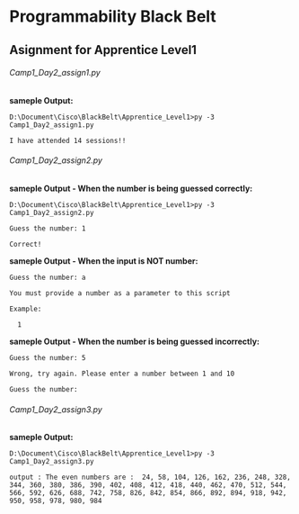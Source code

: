 # Programmability Black Belt
## Asignment for Apprentice Level1
###### Camp1_Day2_assign1.py
**sameple Output:**
```
D:\Document\Cisco\BlackBelt\Apprentice_Level1>py -3 Camp1_Day2_assign1.py
```

```
I have attended 14 sessions!!
```

###### Camp1_Day2_assign2.py
**sameple Output - When the number is being guessed correctly:**
```
D:\Document\Cisco\BlackBelt\Apprentice_Level1>py -3 Camp1_Day2_assign2.py
```
```
Guess the number: 1
```

```
Correct!
```

**sameple Output - When the input is NOT number:**

```
Guess the number: a
```

```
You must provide a number as a parameter to this script
```

```
Example:
```

```
  1
```

**sameple Output - When the number is being guessed incorrectly:**

```
Guess the number: 5
```

```
Wrong, try again. Please enter a number between 1 and 10
```

```
Guess the number:
```

###### Camp1_Day2_assign3.py
**sameple Output:**
```
D:\Document\Cisco\BlackBelt\Apprentice_Level1>py -3 Camp1_Day2_assign3.py
```

```
output : The even numbers are :  24, 58, 104, 126, 162, 236, 248, 328, 344, 360, 380, 386, 390, 402, 408, 412, 418, 440, 462, 470, 512, 544, 566, 592, 626, 688, 742, 758, 826, 842, 854, 866, 892, 894, 918, 942, 950, 958, 978, 980, 984
```